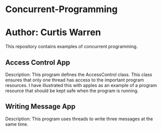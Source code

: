 # Concurrent-Programming

# Author: Curtis Warren

This repository contains examples of concurrent programming.

##  Access Control App

 Description: This program defines the AccessControl class.
 This class ensures that only one thread has access to the important program resources.
 I have illustrated this with apples as an example of a program resource that should be kept safe when the
 program is running.
 
 ##  Writing Message App

 Description: This program uses threads to write three messages at the same time.
 
